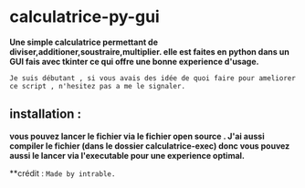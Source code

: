 # calculatrice-py-gui

**Une simple calculatrice permettant de diviser,additioner,soustraire,multiplier. elle est faites en python dans un GUI fais avec tkinter ce qui offre une bonne experience d'usage.**

```
Je suis débutant , si vous avais des idée de quoi faire pour ameliorer ce script , n'hesitez pas a me le signaler.
```

## installation : 

**vous pouvez lancer le fichier via le fichier __open source__ . J'ai aussi compiler le fichier (dans le dossier calculatrice-exec) donc vous pouvez aussi le lancer via l'executable pour une experience optimal.**

**crédit : `Made by intrable.`

